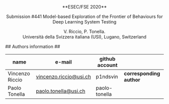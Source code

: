 <center>
**ESEC/FSE 2020**   

Submission #441	
Model-based Exploration of the Frontier of Behaviours for Deep Learning System Testing

V. Riccio, P. Tonella.  
Università della Svizzera italiana (USI), Lugano, Switzerland 
</center>
## Authors information ##


| name              | e-mail                   | github account   |  |
|-------------------|--------------------------|------------------|-----------------------|
| Vincenzo Riccio   | vincenzo.riccio@usi.ch  | p1ndsvin         |**corresponding author**    |
| Paolo Tonella     | paolo.tonella@usi.ch     | paolo-tonella    |                    |
